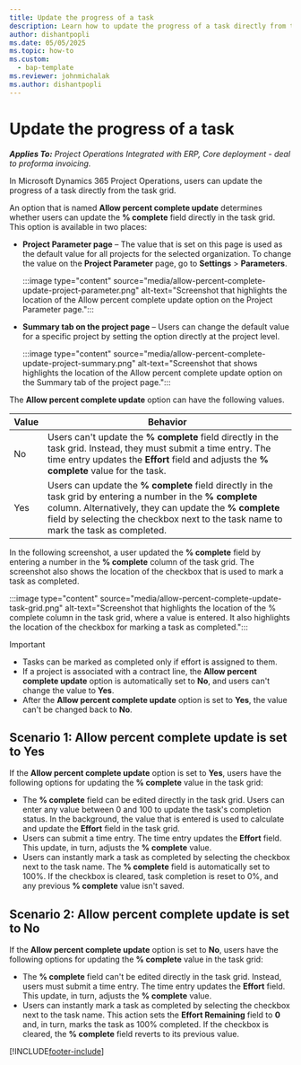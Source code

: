 ```yaml
---
title: Update the progress of a task
description: Learn how to update the progress of a task directly from the task grid.
author: dishantpopli
ms.date: 05/05/2025
ms.topic: how-to
ms.custom: 
  - bap-template
ms.reviewer: johnmichalak
ms.author: dishantpopli
---
```


# Update the progress of a task

_**Applies To:** Project Operations Integrated with ERP, Core deployment - deal to proforma invoicing._

In Microsoft Dynamics 365 Project Operations, users can update the progress of a task directly from the task grid.

An option that is named **Allow percent complete update** determines whether users can update the **% complete** field directly in the task grid. This option is available in two places:

- **Project Parameter page** – The value that is set on this page is used as the default value for all projects for the selected organization. To change the value on the **Project Parameter** page, go to **Settings** \> **Parameters**.

    :::image type="content" source="media/allow-percent-complete-update-project-parameter.png" alt-text="Screenshot that highlights the location of the Allow percent complete update option on the Project Parameter page.":::

- **Summary tab on the project page** – Users can change the default value for a specific project by setting the option directly at the project level.

    :::image type="content" source="media/allow-percent-complete-update-project-summary.png" alt-text="Screenshot that shows highlights the location of the Allow percent complete update option on the Summary tab of the project page.":::

The **Allow percent complete update** option can have the following values.

| Value | Behavior |
|-------|----------|
| No | Users can't update the **% complete** field directly in the task grid. Instead, they must submit a time entry. The time entry updates the **Effort** field and adjusts the **% complete** value for the task.|
| Yes | Users can update the **% complete** field directly in the task grid by entering a number in the **% complete** column. Alternatively, they can update the **% complete** field by selecting the checkbox next to the task name to mark the task as completed. |

In the following screenshot, a user updated the **% complete** field by entering a number in the **% complete** column of the task grid. The screenshot also shows the location of the checkbox that is used to mark a task as completed.

:::image type="content" source="media/allow-percent-complete-update-task-grid.png" alt-text="Screenshot that highlights the location of the % complete column in the task grid, where a value is entered. It also highlights the location of the checkbox for marking a task as completed.":::

> [!IMPORTANT]
> - Tasks can be marked as completed only if effort is assigned to them.
> - If a project is associated with a contract line, the **Allow percent complete update** option is automatically set to **No**, and users can't change the value to **Yes**.
> - After the **Allow percent complete update** option is set to **Yes**, the value can't be changed back to **No**.

## Scenario 1: Allow percent complete update is set to Yes

If the **Allow percent complete update** option is set to **Yes**, users have the following options for updating the **% complete** value in the task grid:

- The **% complete** field can be edited directly in the task grid. Users can enter any value between 0 and 100 to update the task's completion status. In the background, the value that is entered is used to calculate and update the **Effort** field in the task grid.
- Users can submit a time entry. The time entry updates the **Effort** field. This update, in turn, adjusts the **% complete** value.
- Users can instantly mark a task as completed by selecting the checkbox next to the task name. The **% complete** field is automatically set to 100%. If the checkbox is cleared, task completion is reset to 0%, and any previous **% complete** value isn't saved.

## Scenario 2: Allow percent complete update is set to No

If the **Allow percent complete update** option is set to **No**, users have the following options for updating the **% complete** value in the task grid:

- The **% complete** field can't be edited directly in the task grid. Instead, users must submit a time entry. The time entry updates the **Effort** field. This update, in turn, adjusts the **% complete** value.
- Users can instantly mark a task as completed by selecting the checkbox next to the task name. This action sets the **Effort Remaining** field to **0** and, in turn, marks the task as 100% completed. If the checkbox is cleared, the **% complete** field reverts to its previous value.

[!INCLUDE[footer-include](../includes/footer-banner.md)]
